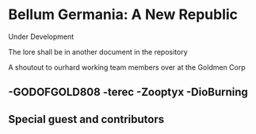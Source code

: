 # Bellum Germania: A New Republic
Under Development

The lore shall be in another document in the repository

A shoutout to ourhard working team members over at the Goldmen Corp

-GODOFGOLD808
-terec
-Zooptyx
-DioBurning
-

Special guest and contributors
-
